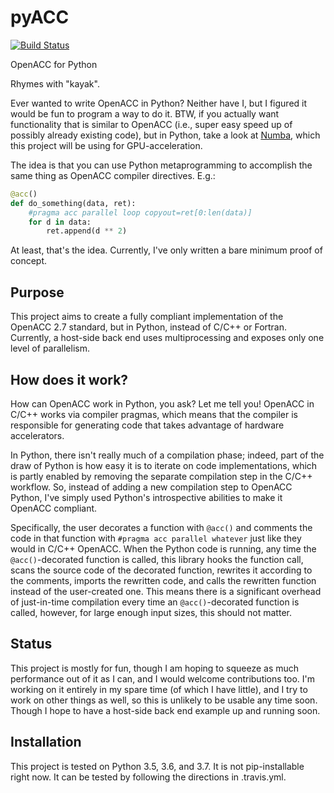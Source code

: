 # pyACC

[![Build Status](https://travis-ci.org/MaxStrange/pyACC.svg?branch=master)](https://travis-ci.org/MaxStrange/pyACC)

OpenACC for Python

Rhymes with "kayak".

Ever wanted to write OpenACC in Python? Neither have I, but I figured it would
be fun to program a way to do it. BTW, if you actually want functionality that is similar
to OpenACC (i.e., super easy speed up of possibly already existing code), but in Python,
take a look at [Numba](https://github.com/numba/numba), which this project will be using
for GPU-acceleration.

The idea is that you can use Python metaprogramming to accomplish the same
thing as OpenACC compiler directives. E.g.:

```python
@acc()
def do_something(data, ret):
    #pragma acc parallel loop copyout=ret[0:len(data)]
    for d in data:
        ret.append(d ** 2)
```

At least, that's the idea. Currently, I've only written a bare minimum proof of concept.

## Purpose

This project aims to create a fully compliant implementation of the OpenACC 2.7 standard,
but in Python, instead of C/C++ or Fortran. Currently, a host-side back end uses multiprocessing
and exposes only one level of parallelism.

## How does it work?

How can OpenACC work in Python, you ask? Let me tell you! OpenACC in C/C++ works via compiler pragmas,
which means that the compiler is responsible for generating code that takes advantage of
hardware accelerators.

In Python, there isn't really much of a compilation phase; indeed, part of the draw of Python is
how easy it is to iterate on code implementations, which is partly enabled by removing the separate
compilation step in the C/C++ workflow. So, instead of adding a new compilation step to OpenACC Python,
I've simply used Python's introspective abilities to make it OpenACC compliant.

Specifically, the user decorates a function with `@acc()` and comments the code in that function
with `#pragma acc parallel whatever` just like they would in C/C++ OpenACC. When the Python code
is running, any time the `@acc()`-decorated function is called, this library hooks the function call,
scans the source code of the decorated function, rewrites it according to the comments,
imports the rewritten code, and calls the rewritten function instead of the user-created one.
This means there is a significant overhead of just-in-time compilation every time an `@acc()`-decorated
function is called, however, for large enough input sizes, this should not matter.

## Status

This project is mostly for fun, though I am hoping to squeeze as much performance out of it as I can,
and I would welcome contributions too. I'm working on it entirely in my spare time (of which I have little),
and I try to work on other things as well, so this is unlikely to be usable any time soon. Though
I hope to have a host-side back end example up and running soon.

## Installation

This project is tested on Python 3.5, 3.6, and 3.7. It is not pip-installable right now. It can
be tested by following the directions in .travis.yml.
